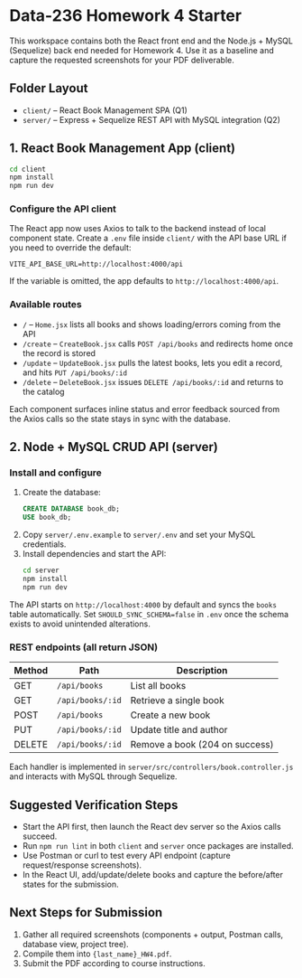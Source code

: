 # Data-236 Homework 4 Starter

This workspace contains both the React front end and the Node.js + MySQL (Sequelize) back end needed for Homework 4. Use it as a baseline and capture the requested screenshots for your PDF deliverable.

## Folder Layout

- `client/` – React Book Management SPA (Q1)
- `server/` – Express + Sequelize REST API with MySQL integration (Q2)

## 1. React Book Management App (client)

```bash
cd client
npm install
npm run dev
```

### Configure the API client

The React app now uses Axios to talk to the backend instead of local component state. Create a `.env` file inside `client/` with the API base URL if you need to override the default:

```
VITE_API_BASE_URL=http://localhost:4000/api
```

If the variable is omitted, the app defaults to `http://localhost:4000/api`.

### Available routes

- `/` – `Home.jsx` lists all books and shows loading/errors coming from the API
- `/create` – `CreateBook.jsx` calls `POST /api/books` and redirects home once the record is stored
- `/update` – `UpdateBook.jsx` pulls the latest books, lets you edit a record, and hits `PUT /api/books/:id`
- `/delete` – `DeleteBook.jsx` issues `DELETE /api/books/:id` and returns to the catalog

Each component surfaces inline status and error feedback sourced from the Axios calls so the state stays in sync with the database.

## 2. Node + MySQL CRUD API (server)

### Install and configure

1. Create the database:
   ```sql
   CREATE DATABASE book_db;
   USE book_db;
   ```
2. Copy `server/.env.example` to `server/.env` and set your MySQL credentials.
3. Install dependencies and start the API:
   ```bash
   cd server
   npm install
   npm run dev
   ```

The API starts on `http://localhost:4000` by default and syncs the `books` table automatically. Set `SHOULD_SYNC_SCHEMA=false` in `.env` once the schema exists to avoid unintended alterations.

### REST endpoints (all return JSON)

| Method | Path             | Description                  |
| ------ | ---------------- | ---------------------------- |
| GET    | `/api/books`     | List all books               |
| GET    | `/api/books/:id` | Retrieve a single book       |
| POST   | `/api/books`     | Create a new book            |
| PUT    | `/api/books/:id` | Update title and author      |
| DELETE | `/api/books/:id` | Remove a book (204 on success)|

Each handler is implemented in `server/src/controllers/book.controller.js` and interacts with MySQL through Sequelize.

## Suggested Verification Steps

- Start the API first, then launch the React dev server so the Axios calls succeed.
- Run `npm run lint` in both `client` and `server` once packages are installed.
- Use Postman or curl to test every API endpoint (capture request/response screenshots).
- In the React UI, add/update/delete books and capture the before/after states for the submission.

## Next Steps for Submission

1. Gather all required screenshots (components + output, Postman calls, database view, project tree).
2. Compile them into `{last_name}_HW4.pdf`.
3. Submit the PDF according to course instructions.
